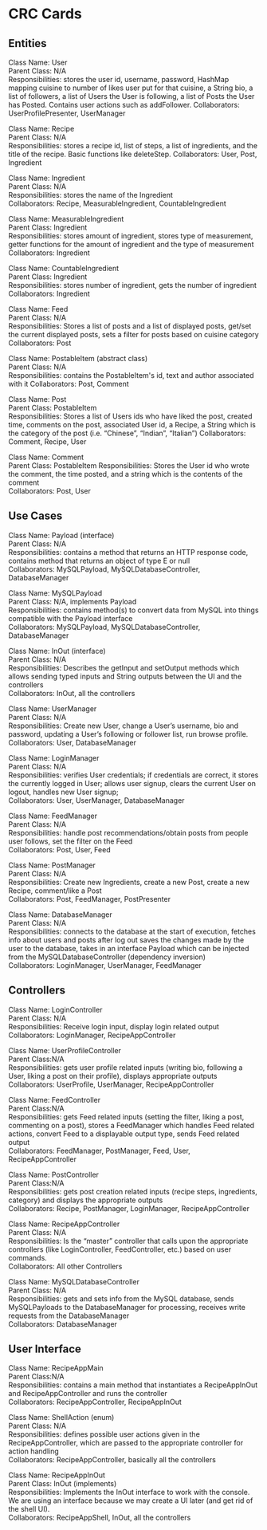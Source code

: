 # CRC Cards

## Entities

Class Name: User  
Parent Class: N/A  
Responsibilities: stores the user id, username, password, HashMap mapping cuisine to number of likes user put for that cuisine, a String bio, a list of followers, a list of Users the User is following, a list of Posts the User has Posted. Contains user actions such as addFollower. 
Collaborators: UserProfilePresenter, UserManager

Class Name: Recipe  
Parent Class: N/A  
Responsibilities: stores a recipe id, list of steps, a list of ingredients, and the title of the recipe. Basic functions like deleteStep.
Collaborators: User, Post, Ingredient  

Class Name: Ingredient  
Parent Class: N/A  
Responsibilities: stores the name of the Ingredient  
Collaborators: Recipe, MeasurableIngredient, CountableIngredient  

Class Name: MeasurableIngredient  
Parent Class: Ingredient  
Responsibilities: stores amount of ingredient, stores type of measurement, getter functions for the amount of ingredient and the type of measurement  
Collaborators: Ingredient

Class Name: CountableIngredient  
Parent Class: Ingredient  
Responsibilities: stores number of ingredient, gets the number of ingredient  
Collaborators: Ingredient

Class Name: Feed  
Parent Class: N/A  
Responsibilities: Stores a list of posts and a list of displayed posts, get/set the current displayed posts, sets a filter for posts based on cuisine category  
Collaborators: Post

Class Name: PostableItem (abstract class)  
Parent Class: N/A  
Responsibilities: contains the PostableItem's id, text and author associated with it 
Collaborators: Post, Comment

Class Name: Post  
Parent Class: PostableItem  
Responsibilities: Stores a list of Users ids who have liked the post, created time, comments on the post, associated User id, a Recipe, a String which is the category of the post (i.e. “Chinese”, “Indian”, “Italian”)
Collaborators: Comment, Recipe, User 

Class Name: Comment  
Parent Class: PostableItem 
Responsibilities: Stores the User id who wrote the comment, the time posted, and a string which is the contents of the comment  
Collaborators: Post, User

## Use Cases
Class Name: Payload<E> (interface)  
Parent Class: N/A  
Responsibilities: contains a method that returns an HTTP response code, contains method that returns an object of type E or null  
Collaborators: MySQLPayload, MySQLDatabaseController, DatabaseManager  

Class Name: MySQLPayload<E>  
Parent Class: N/A, implements Payload<E>  
Responsibilities: contains method(s) to convert data from MySQL into things compatible with the Payload interface  
Collaborators: MySQLPayload, MySQLDatabaseController, DatabaseManager     

Class Name: InOut (interface)  
Parent Class: N/A  
Responsibilities: Describes the getInput and setOutput methods which allows sending typed inputs and String outputs between the UI and the controllers  
Collaborators: InOut, all the controllers 

Class Name: UserManager  
Parent Class: N/A  
Responsibilities: Create new User, change a User’s username, bio and password, updating a User’s following or follower list, run browse profile.
Collaborators: User, DatabaseManager

Class Name: LoginManager  
Parent Class: N/A  
Responsibilities: verifies User credentials; if credentials are correct, it stores the currently logged in User; allows user signup, clears the current User on logout,
handles new User signup;  
Collaborators: User, UserManager, DatabaseManager  

Class Name: FeedManager  
Parent Class: N/A  
Responsibilities: handle post recommendations/obtain posts from people user follows, set the filter on the Feed  
Collaborators: Post, User, Feed  

Class Name: PostManager  
Parent Class: N/A  
Responsibilities: Create new Ingredients, create a new Post, create a new Recipe, comment/like a Post  
Collaborators: Post, FeedManager, PostPresenter  

Class Name: DatabaseManager  
Parent Class: N/A  
Responsibilities: connects to the database at the start of execution, fetches info about users and posts after log out saves the changes made by the user to the database, takes in an interface Payload which can be injected from the MySQLDatabaseController (dependency inversion)  
Collaborators: LoginManager, UserManager, FeedManager  

## Controllers
Class Name: LoginController  
Parent Class: N/A  
Responsibilities: Receive login input, display login related output  
Collaborators: LoginManager, RecipeAppController

Class Name: UserProfileController  
Parent Class:N/A  
Responsibilities: gets user profile related inputs (writing bio, following a User, liking a post on their profile), displays appropriate outputs  
Collaborators: UserProfile, UserManager, RecipeAppController   

Class Name: FeedController  
Parent Class:N/A  
Responsibilities: gets Feed related inputs (setting the filter, liking a post, commenting on a post), stores a FeedManager which handles Feed related actions, convert Feed to a displayable output type, sends Feed related output  
Collaborators: FeedManager, PostManager, Feed, User, RecipeAppController   

Class Name: PostController  
Parent Class:N/A  
Responsibilities: gets post creation related inputs (recipe steps, ingredients, category) and displays the appropriate outputs  
Collaborators: Recipe, PostManager, LoginManager, RecipeAppController
  
Class Name: RecipeAppController  
Parent Class: N/A  
Responsibilities: Is the “master” controller that calls upon the appropriate controllers (like LoginController, FeedController, etc.) based on user commands.  
Collaborators: All other Controllers  

Class Name: MySQLDatabaseController  
Parent Class: N/A  
Responsibilities: gets and sets info from the MySQL database, sends MySQLPayloads to the DatabaseManager for processing, receives write requests from the DatabaseManager  
Collaborators: DatabaseManager 

## User Interface
Class Name: RecipeAppMain  
Parent Class:N/A  
Responsibilities: contains a main method that instantiates a RecipeAppInOut and RecipeAppController and runs the controller  
Collaborators: RecipeAppController, RecipeAppInOut

Class Name: ShellAction (enum)  
Parent Class: N/A  
Responsibilities: defines possible user actions given in the RecipeAppController, which are passed to the appropriate controller for action handling  
Collaborators: RecipeAppController, basically all the controllers 
  
Class Name: RecipeAppInOut  
Parent Class: InOut (implements)  
Responsibilities: Implements the InOut interface to work with the console. We are using an interface because we may create a UI later (and get rid of the shell UI).  
Collaborators: RecipeAppShell, InOut, all the controllers
